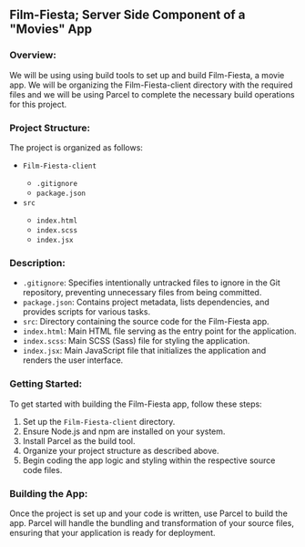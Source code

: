 <h2>Film-Fiesta; Server Side Component of a "Movies" App</h2>

<h3>Overview:</h3>
<p>We will be using using build tools to set up and build Film-Fiesta, a movie app.
We will be organizing the Film-Fiesta-client directory with the required files and we will be using Parcel to complete the necessary build operations for this project.</p>

<h3>Project Structure:</h3>
<p>The project is organized as follows:</p>
<ul>
    <li><code>Film-Fiesta-client</code></li>
    <ul>
        <li><code>.gitignore</code></li>
        <li><code>package.json</code></li>
    </ul>
    <li><code>src</code></li>
    <ul>
        <li><code>index.html</code></li>
        <li><code>index.scss</code></li>
        <li><code>index.jsx</code></li>
    </ul>
</ul>

<h3>Description:</h3>
<ul>
    <li><code>.gitignore</code>: Specifies intentionally untracked files to ignore in the Git repository, preventing unnecessary files from being committed.</li>
    <li><code>package.json</code>: Contains project metadata, lists dependencies, and provides scripts for various tasks.</li>
    <li><code>src</code>: Directory containing the source code for the Film-Fiesta app.</li>
    <li><code>index.html</code>: Main HTML file serving as the entry point for the application.</li>
    <li><code>index.scss</code>: Main SCSS (Sass) file for styling the application.</li>
    <li><code>index.jsx</code>: Main JavaScript file that initializes the application and renders the user interface.</li>
</ul>

<h3>Getting Started:</h3>
<p>To get started with building the Film-Fiesta app, follow these steps:</p>
<ol>
    <li>Set up the <code>Film-Fiesta-client</code> directory.</li>
    <li>Ensure Node.js and npm are installed on your system.</li>
    <li>Install Parcel as the build tool.</li>
    <li>Organize your project structure as described above.</li>
    <li>Begin coding the app logic and styling within the respective source code files.</li>
</ol>

<h3>Building the App:</h3>
<p>Once the project is set up and your code is written, use Parcel to build the app. Parcel will handle the bundling and transformation of your source files, ensuring that your application is ready for deployment.</p>

